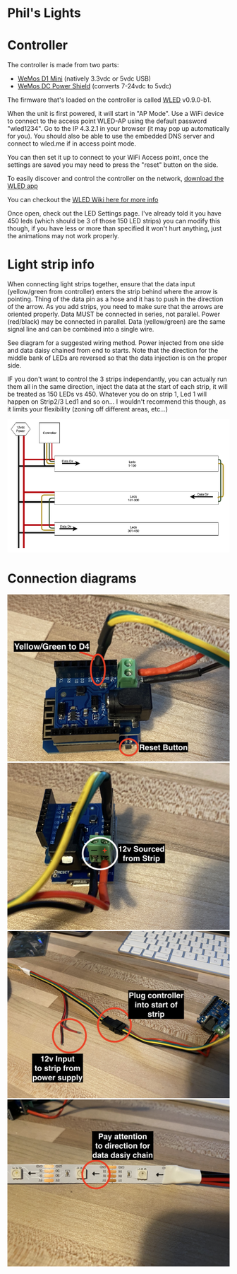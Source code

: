 # Phil's Lights

# Controller

The controller is made from two parts:
  - [WeMos D1 Mini](https://wiki.wemos.cc/products:d1:d1_mini) (natively 3.3vdc or 5vdc USB)
  - [WeMos DC Power Shield](https://wiki.wemos.cc/products:d1_mini_shields:dc_power_shield) (converts 7-24vdc to 5vdc)

The firmware that's loaded on the controller is called [WLED](https://github.com/Aircoookie/WLED) v0.9.0-b1.

When the unit is first powered, it will start in "AP Mode". Use a WiFi device to connect to the access point WLED-AP using the default password "wled1234". Go to the IP 4.3.2.1 in your browser (it may pop up automatically for you). You should also be able to use the embedded DNS server and connect to wled.me if in access point mode.

You can then set it up to connect to your WiFi Access point, once the settings are saved you may need to press the "reset" button on the side.

To easily discover and control the controller on the network, [download the WLED app](https://apps.apple.com/us/app/wled/id1475695033)

You can checkout the [WLED Wiki here for more info](https://github.com/Aircoookie/WLED/wiki)

Once open, check out the LED Settings page. I've already told it you have 450 leds (which should be 3 of those 150 LED strips) you can modify this though, if you have less or more than specified it won't hurt anything, just the animations may not work properly.

# Light strip info
When connecting light strips together, ensure that the data input (yellow/green from controller) enters the strip behind where the arrow is pointing. Thing of the data pin as a hose and it has to push in the direction of the arrow. As you add strips, you need to make sure that the arrows are oriented properly. Data MUST be connected in series, not parallel. Power (red/black) may be connected in parallel. Data (yellow/green) are the same signal line and can be combined into a single wire.

See diagram for a suggested wiring method. Power injected from one side and data daisy chained from end to starts. Note that the direction for the middle bank of LEDs are reversed so that the data injection is on the proper side.

IF you don't want to control the 3 strips independantly, you can actually run them all in the same direction, inject the data at the start of each strip, it will be treated as 150 LEDs vs 450. Whatever you do on strip 1, Led 1 will happen on Strip2/3 Led1 and so on... I wouldn't recommend this though, as it limits your flexibility (zoning off different areas, etc...)

![image](https://github.com/billchurch/phil_lights/raw/master/diagram.png)

# Connection diagrams

![image](https://github.com/billchurch/phil_lights/raw/master/IMG_0802.jpg)
![image](https://github.com/billchurch/phil_lights/raw/master/IMG_0803.jpg)
![image](https://github.com/billchurch/phil_lights/raw/master/IMG_0804.jpg)
![image](https://github.com/billchurch/phil_lights/raw/master/IMG_0805.jpg)